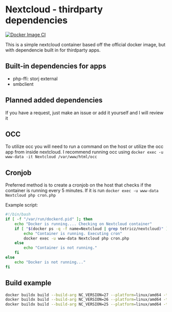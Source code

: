 # Nextcloud - thirdparty dependencies

[![Docker Image CI](https://github.com/Tetricz/nextcloud-docker/actions/workflows/docker-image.yml/badge.svg?branch=master)](https://github.com/Tetricz/nextcloud-docker/actions/workflows/docker-image.yml)

This is a simple nextcloud container based off the official docker image, but with dependencie built in for thirdparty apps.

## Built-in dependencies for apps

* php-ffi: storj external
* smbclient

## Planned added dependencies

If you have a request, just make an issue or add it yourself and I will review it

## OCC

To utilize occ you will need to run a command on the host or utilize the occ app from inside nextcloud. I recommend running occ using `docker exec -u www-data -it Nextcloud /var/www/html/occ`

## Cronjob

Preferred method is to create a cronjob on the host that checks if the container is running every 5 minutes. If it is run `docker exec -u www-data Nextcloud php cron.php`

Example script:

``` bash
#!/bin/bash
if [ -f "/var/run/dockerd.pid" ]; then
    echo "Docker is running.... Checking on Nextcloud container"
    if [ "$(docker ps -q -f name=Nextcloud | grep tetricz/nextcloud)" ]; then
        echo "Container is running. Executing cron"
        docker exec -u www-data Nextcloud php cron.php
    else
        echo "Container is not running."
    fi
else
    echo "Docker is not running..."
fi
```

## Build example

```bash
docker buildx build --build-arg NC_VERSION=27 --platform=linux/amd64 -t tetricz/nextcloud:amd64-27 . --load
docker buildx build --build-arg NC_VERSION=26 --platform=linux/amd64 -t tetricz/nextcloud:amd64-26 . --load
docker buildx build --build-arg NC_VERSION=25 --platform=linux/amd64 -t tetricz/nextcloud:amd64-25 . --load
```
